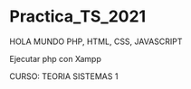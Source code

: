 # Practica_TS_2021
HOLA MUNDO PHP, HTML, CSS, JAVASCRIPT

Ejecutar php con Xampp

CURSO: TEORIA SISTEMAS 1
